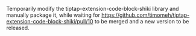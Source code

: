 Temporarily modify the tiptap-extension-code-block-shiki library and manually package it, while waiting for https://github.com/timomeh/tiptap-extension-code-block-shiki/pull/10 to be merged and a new version to be released.